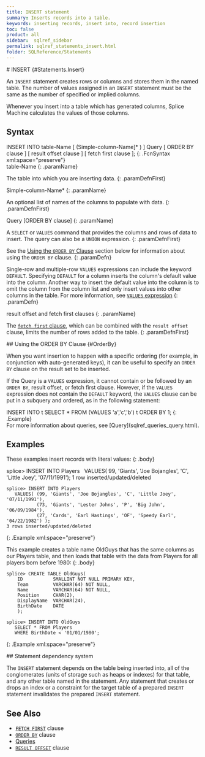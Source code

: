 ```yaml
---
title: INSERT statement
summary: Inserts records into a table.
keywords: inserting records, insert into, record insertion
toc: false
product: all
sidebar:  sqlref_sidebar
permalink: sqlref_statements_insert.html
folder: SQLReference/Statements
---
```

<section>
<div class="TopicContent" data-swiftype-index="true" markdown="1">
# INSERT   {#Statements.Insert}

An `INSERT` statement creates rows or columns and stores them in the
named table. The number of values assigned in an `INSERT` statement must
be the same as the number of specified or implied columns.

Whenever you insert into a table which has generated columns, Splice
Machine calculates the values of those columns.

## Syntax

<div class="fcnWrapperWide" markdown="1">
    INSERT INTO table-Name
       [ (Simple-column-Name]* ) ]
       Query [ ORDER BY clause ]
       [ result offset clause ]
       [ fetch first clause ];
{: .FcnSyntax xml:space="preserve"}

</div>
<div class="paramList" markdown="1">
table-Name
{: .paramName}

The table into which you are inserting data.
{: .paramDefnFirst}

Simple-column-Name*
{: .paramName}

An optional list of names of the columns to populate with data.
{: .paramDefnFirst}

Query [ORDER BY clause]
{: .paramName}

A `SELECT` or `VALUES` command that provides the columns and rows of
data to insert. The query can also be a `UNION` expression.
{: .paramDefnFirst}

See the [Using the `ORDER BY` Clause](#OrderBy) section below for
information about using the `ORDER BY` clause.
{: .paramDefn}

Single-row and multiple-row `VALUES` expressions can include the keyword
`DEFAULT`. Specifying `DEFAULT` for a column inserts the column's
default value into the column. Another way to insert the default value
into the column is to omit the column from the column list and only
insert values into other columns in the table. For more information, see
[`VALUES` expression](sqlref_expressions_values.html)
{: .paramDefn}

result offset and fetch first clauses
{: .paramName}

The [`fetch first` clause](sqlref_clauses_resultoffset.html), which can
be combined with the `result offset` clause, limits the number of rows
added to the table.
{: .paramDefnFirst}

</div>
## Using the ORDER BY Clause   {#OrderBy}

When you want insertion to happen with a specific ordering (for example,
in conjunction with auto-generated keys), it can be useful to specify an
`ORDER BY` clause on the result set to be inserted.

If the Query is a `VALUES` expression, it cannot contain or be followed
by an `ORDER BY`, result offset, or fetch first clause. However, if the
`VALUES` expression does not contain the `DEFAULT` keyword, the `VALUES`
clause can be put in a subquery and ordered, as in the following
statement:

<div class="preWrapperWide" markdown="1">
    INSERT INTO t SELECT * FROM (VALUES 'a','c','b') t ORDER BY 1;
{: .Example}

</div>
For more information about queries, see
[Query](sqlref_queries_query.html).

## Examples

These examples insert records with literal values:
{: .body}

<div class="preWrapperWide" markdown="1">
    splice> INSERT INTO Players
       VALUES( 99, 'Giants', 'Joe Bojangles', 'C', 'Little Joey', '07/11/1991');
    1 row inserted/updated/deleted
    
    splice> INSERT INTO Players
       VALUES( (99, 'Giants', 'Joe Bojangles', 'C', 'Little Joey', '07/11/1991'),
               (73, 'Giants', 'Lester Johns', 'P', 'Big John', '06/09/1984'),
               (27, 'Cards', 'Earl Hastings', 'OF', 'Speedy Earl', '04/22/1982') );
    3 rows inserted/updated/deleted
{: .Example xml:space="preserve"}

This example creates a table name OldGuys that has the same columns as
our Players table, and then loads that table with the data from Players
for all players born before 1980:
{: .body}

    splice> CREATE TABLE OldGuys(
        ID           SMALLINT NOT NULL PRIMARY KEY,
        Team         VARCHAR(64) NOT NULL,
        Name         VARCHAR(64) NOT NULL,
        Position     CHAR(2),
        DisplayName  VARCHAR(24),
        BirthDate    DATE
        );
    
    splice> INSERT INTO OldGuys
       SELECT * FROM Players
       WHERE BirthDate < '01/01/1980';
{: .Example xml:space="preserve"}

</div>
## Statement dependency system

The `INSERT` statement depends on the table being inserted into, all of
the conglomerates (units of storage such as heaps or indexes) for that
table, and any other table named in the statement. Any statement that
creates or drops an index or a constraint for the target table of a
prepared `INSERT` statement invalidates the prepared `INSERT` statement.

## See Also

* [`FETCH FIRST`](sqlref_clauses_resultoffset.html) clause
* [`ORDER BY`](sqlref_clauses_orderby.html) clause
* [Queries](sqlref_queries_query.html)
* [`RESULT OFFSET`](sqlref_clauses_resultoffset.html) clause

</div>
</section>

